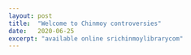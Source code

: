 ```yaml
---
layout: post
title:  "Welcome to Chinmoy controversies"
date:   2020-06-25
excerpt: "available online srichinmoylibrarycom"
---
```

